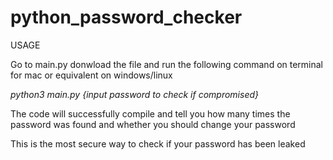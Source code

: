 # python_password_checker

USAGE

Go to main.py donwload the file and run the following command on terminal for mac or equivalent on windows/linux

 _python3 main.py {input password to check if compromised}_ 

 The code will successfully compile and tell you how many times the password was found and whether you should change your password 
 
 This is the most secure way to check if your password has been leaked

 
